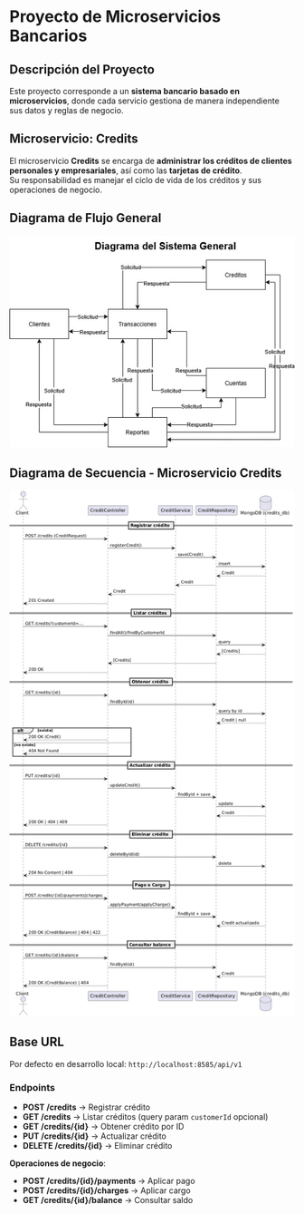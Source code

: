 # Proyecto de Microservicios Bancarios

## Descripción del Proyecto
Este proyecto corresponde a un **sistema bancario basado en microservicios**, donde cada servicio gestiona de manera independiente sus datos y reglas de negocio.

## Microservicio: Credits
El microservicio **Credits** se encarga de **administrar los créditos de clientes personales y empresariales**, así como las **tarjetas de crédito**.  
Su responsabilidad es manejar el ciclo de vida de los créditos y sus operaciones de negocio.

## Diagrama de Flujo General
![Diagrama de Flujo General](./docs/DiagramaGeneral.jpg)

## Diagrama de Secuencia - Microservicio Credits
![Diagrama de Secuencia - Credits](./docs/diagrama%20secuencia%20credits.png)

## Base URL
Por defecto en desarrollo local: `http://localhost:8585/api/v1`

### Endpoints

- **POST /credits** → Registrar crédito
- **GET /credits** → Listar créditos (query param `customerId` opcional)
- **GET /credits/{id}** → Obtener crédito por ID
- **PUT /credits/{id}** → Actualizar crédito
- **DELETE /credits/{id}** → Eliminar crédito

**Operaciones de negocio**:
- **POST /credits/{id}/payments** → Aplicar pago
- **POST /credits/{id}/charges** → Aplicar cargo
- **GET /credits/{id}/balance** → Consultar saldo
